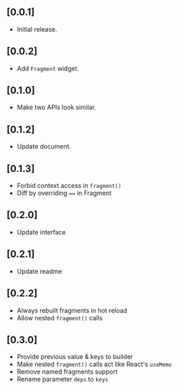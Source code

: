 ## [0.0.1] 

* Initial release.

## [0.0.2] 

* Add `Fragment` widget.

## [0.1.0]

* Make two APIs look similar.

## [0.1.2]

* Update document.

## [0.1.3]

* Forbid context access in `fragment()`
* Diff by overriding `==` in Fragment 

## [0.2.0]

* Update interface

## [0.2.1]

* Update readme

## [0.2.2]

* Always rebuilt fragments in hot reload
* Allow nested `fragment()` calls

## [0.3.0]

* Provide previous value & keys to builder
* Make nested `fragment()` calls act like React's `useMemo` 
* Remove named fragments support
* Rename parameter `deps` to `keys`